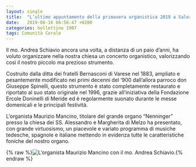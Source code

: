 ```yaml
---
layout: single
title:  "L’ultimo appuntamento della primavera organistica 2019 a Salorino - 1 Giugno 2019"
date:   2019-06-16 06:56:47 +0200
categories: bollettino 1907
tags: Comunità Corale
---
```


Il mo. Andrea Schiavio ancora una volta, a distanza di un paio d’anni, ha voluto organizzare nella nostra chiesa un concerto organistico, valorizzando così il nostro piccolo ma prezioso strumento. 


Costruito dalla ditta dei fratelli Bernasconi di Varese nel 1883, ampliato e pesantemente modificato nei primi decenni del ‘900 dall’allora parroco don Giuseppe Spinelli, questo strumento è stato completamente restaurato e riportato al suo stato originale nel 1996, grazie all’iniziativa della Fondazione Ercole Doninelli di Meride ed è regolarmente suonato durante le messe domenicali e le principali festività.

L’organista Maurizio Mancino, titolare del grande organo “Nenninger” presso la chiesa dei SS. Alessandro e Margherita di Melzo ha presentato, con grande virtuosismo, un piacevole e variato programma di musiche tedesche, spagnole e italiane mettendo in evidenza tutte le caratteristiche foniche del nostro organo.

{% raw %}<img src="/assets/images/bollettino1907/organo.jpg" alt="L’organista Maurizio Mancino con il mo. Andrea Schiavio." class="full">{% endraw %}
